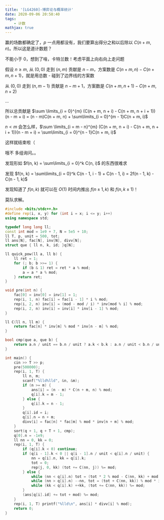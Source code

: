 ```yaml
---
title: '[LG4260]-博弈论与概率统计'
date: 2020-09-06 20:58:40
tags: 
    - 计数
mathjax: true
---
```


赢的场数都确定了，$p$ 一点用都没有，我们要算出得分之和以后除以 $C(n + m, n)$。所以这是道计数题？

不能小于 $0$，想到了啥，卡特兰数！考虑平面上向右向上走问题

假设 $n \geq m$, 从 $(0, 0)$ 走到 $(n, m)$ 贡献是 $n - m$，方案数是 $C(n + m, n) - C(n + m, n + 1)$，就是用总数 - 碰到了边界线的方案数

从 $(0, 0)$ 走到 $(n, m - 1)$ 贡献是 $n - m + 1$，方案数是 $C(n + m, n + 1) - C(n + m, n + 2)$

...

所以总贡献是 $\sum \limits_{i = 0}^{m} (C(n + m, n + i) - C(n + m, n + i + 1))(n - m + i) = (n - m)C(n + m, n) + \sum\limits_{i = 0}^{m - 1}C(n + m, i)$

$n < m$ 会怎么样，$\sum \limits_{i = m - n}^{m} (C(n + m, n + i) - C(n + m, n + i + 1))(n - m + i) = \sum\limits_{i = 0}^{n - 1}C(n + m, i)$

这样就结束啦（

哦不 多组询问。。

发现形如 $f(n, k) = \sum\limits_{i = 0}^k C(n, i)$ 的东西很难求

发现 $f(n, k) = \sum\limits_{i = 0}^k C(n - 1, i - 1) + C(n - 1, i) = 2f(n - 1, k) - C(n - 1, k)$

发现知道了 $f(n, k)$ 就可以在 $O(1)$ 时间内推出 $f(n \pm 1, k)$ 和 $f(n, k \pm 1)$！

莫队求解。

``` c++
#include <bits/stdc++.h>
#define rep(i, x, y) for (int i = x; i <= y; i++)
using namespace std;

typedef long long ll;
const int mod = 1e9 + 7, N = 5e5 + 10;
ll T, p, unit = 500, tot;
ll ans[N], fac[N], inv[N], divv[N];
struct que { ll n, k, id; }q[N];

ll quick_pow(ll a, ll b) {
    ll ret = 1;
    for (; b; b >>= 1) {
        if (b & 1) ret = ret * a % mod;
        a = a * a % mod;
    } return ret;
}

void pre(int n) {
    fac[0] = inv[0] = inv[1] = 1;
    rep(i, 1, n) fac[i] = fac[i - 1] * i % mod;
    rep(i, 2, n) inv[i] = (mod - mod / i) * inv[mod % i] % mod;
    rep(i, 2, n) inv[i] = inv[i] * inv[i - 1] % mod;
}

ll C(ll n, ll m) {
    return fac[n] * inv[m] % mod * inv[n - m] % mod;
}

bool cmp(que a, que b) {
    return a.n / unit == b.n / unit ? a.k < b.k : a.n / unit < b.n / unit;
}

int main() {
    cin >> T >> p;
    pre(500000);
    rep(i, 1, T) {
        ll n, m;
        scanf("%lld%lld", &n, &m);
        if (n >= m) {
            ans[i] = (n - m) * C(n + m, n) % mod;
            q[i].k = m - 1;
        } else {
            q[i].k = n - 1;
        }
        q[i].id = i;
        q[i].n = n + m;
        divv[i] = fac[n] * fac[m] % mod * inv[n + m] % mod;
    }
    sort(q + 1, q + T + 1, cmp);
    q[0].n = -1e9;
    ll nn = 0, kk = 0;
    rep(i, 1, T) {
        if (q[i].k < 0) continue;
        if (q[i - 1].k < 0 || q[i - 1].n / unit < q[i].n / unit) {
            nn = q[i].n, kk = q[i].k;
            tot = 0;
            rep(j, 0, kk) (tot += C(nn, j)) %= mod;
        } else {
            while (nn < q[i].n) tot = (tot * 2 % mod - C(nn, kk) + mod) % mod, ++nn;
            while (nn > q[i].n) --nn, tot = (tot + C(nn, kk)) % mod * inv[2] % mod;
            while (kk < q[i].k) ++kk, (tot += C(nn, kk)) %= mod;
        }
        (ans[q[i].id] += tot + mod) %= mod;
    }
    rep(i, 1, T) printf("%lld\n", ans[i] * divv[i] % mod);
    return 0;
}
```